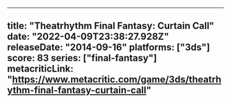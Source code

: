 
---
title: "Theatrhythm Final Fantasy: Curtain Call"
date: "2022-04-09T23:38:27.928Z"
releaseDate: "2014-09-16"
platforms: ["3ds"]
score: 83
series: ["final-fantasy"]
metacriticLink: "https://www.metacritic.com/game/3ds/theatrhythm-final-fantasy-curtain-call"
---
